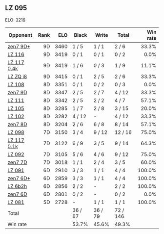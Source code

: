 ## LZ 095 ##

ELO: 3216

Opponent | Rank | ELO | Black | Write | Total | Win rate
---------|-----:|----:|-------|-------|-------|-------:
[zen7 9D+](zen7%209D+.md) | 9D | 3460 | 1 / 5 | 1 / 1 | 2 / 6 | 33.3%
[LZ 116](LZ%20116.md) | 9D | 3419 | 0 / 1 | 0 / 1 | 0 / 2 | 0.0%
[LZ 117 0.4k](LZ%20117%200.4k.md) | 9D | 3419 | 1 / 6 | 0 / 3 | 1 / 9 | 11.1%
[LZ ZQ i8](LZ%20ZQ%20i8.md) | 9D | 3415 | 0 / 1 | 2 / 5 | 2 / 6 | 33.3%
[LZ 108](LZ%20108.md) | 8D | 3351 | 0 / 1 | 0 / 2 | 0 / 3 | 0.0%
[zen7 9D](zen7%209D.md) | 8D | 3347 | 2 / 5 | 2 / 7 | 4 / 12 | 33.3%
[LZ 111](LZ%20111.md) | 8D | 3342 | 2 / 5 | 2 / 2 | 4 / 7 | 57.1%
[LZ 105](LZ%20105.md) | 8D | 3285 | 1 / 7 | 2 / 8 | 3 / 15 | 20.0%
[LZ 102](LZ%20102.md) | 8D | 3282 | 4 / 12 | - | 4 / 12 | 33.3%
[zen7 8D](zen7%208D.md) | 8D | 3204 | 2 / 6 | 6 / 8 | 8 / 14 | 57.1%
[LZ 098](LZ%20098.md) | 7D | 3150 | 3 / 4 | 9 / 12 | 12 / 16 | 75.0%
[LZ 117 0.1k](LZ%20117%200.1k.md) | 7D | 3122 | 6 / 9 | 3 / 5 | 9 / 14 | 64.3%
[LZ 092](LZ%20092.md) | 7D | 3105 | 5 / 6 | 4 / 6 | 9 / 12 | 75.0%
[zen7 7D](zen7%207D.md) | 7D | 3018 | 1 / 1 | 2 / 4 | 3 / 5 | 60.0%
[LZ 091](LZ%20091.md) | 6D | 2910 | 3 / 3 | 1 / 1 | 4 / 4 | 100.0%
[zen7 6D+](zen7%206D+.md) | 6D | 2859 | 3 / 3 | 1 / 1 | 4 / 4 | 100.0%
[LZ 6b2h](LZ%206b2h.md) | 6D | 2856 | 2 / 2 | - | 2 / 2 | 100.0%
[zen7 6D](zen7%206D.md) | 6D | 2801 | 0 / 2 | - | 0 / 2 | 0.0%
[LZ 081](LZ%20081.md) | 5D | 2728 | - | 1 / 1 | 1 / 1 | 100.0%
Total | | | 36 / 67 | 36 / 79 | 72 / 146 | 
Win rate| | | 53.7% | 45.6% | 49.3% | 
